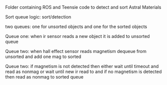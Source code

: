 Folder containing ROS and Teensie code to detect and sort Astral Materials



Sort queue logic: sort/detection

two queues: one for unsorted objects and one for the sorted objects

Queue one: when ir sensor reads a new object it is added to unsorted queue

Queue two: when hall effect sensor reads magnetism dequeue from unsorted and add one mag to sorted

Queue two: if magnetism is not detected then either wait until timeout and read as nonmag or wait until new ir read to and if no magnetism is detected then read as nonmag to sorted queue
